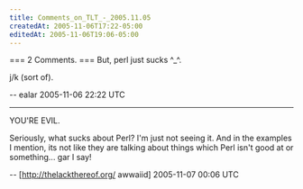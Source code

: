 ```yaml
---
title: Comments_on_TLT_-_2005.11.05
createdAt: 2005-11-06T17:22-05:00
editedAt: 2005-11-06T19:06-05:00
---
```


=== 2 Comments. ===
But, perl just sucks ^_^.

j/k (sort of).

-- ealar 2005-11-06 22:22 UTC


----

YOU'RE EVIL.

Seriously, what sucks about Perl? I'm just not seeing it. And in the examples I mention, its not like they are talking about things which Perl isn't good at or something... gar I say!

-- [http://thelackthereof.org/ awwaiid] 2005-11-07 00:06 UTC



